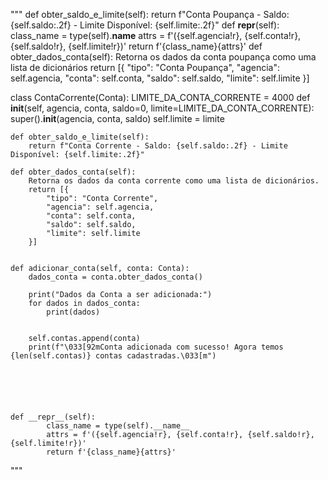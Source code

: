 
"""
    def obter_saldo_e_limite(self):
        return f"Conta Poupança - Saldo: {self.saldo:.2f} - Limite Disponível: {self.limite:.2f}"
    def __repr__(self):
        class_name = type(self).__name__
        attrs = f'({self.agencia!r}, {self.conta!r}, {self.saldo!r}, {self.limite!r})'
        return f'{class_name}{attrs}'
    def obter_dados_conta(self):
        Retorna os dados da conta poupança como uma lista de dicionários
        return [{
            "tipo": "Conta Poupança",
            "agencia": self.agencia,
            "conta": self.conta,
            "saldo": self.saldo,
            "limite": self.limite
        }]

class ContaCorrente(Conta):
    LIMITE_DA_CONTA_CORRENTE = 4000
    def __init__(self, agencia, conta, saldo=0, limite=LIMITE_DA_CONTA_CORRENTE):
        super().__init__(agencia, conta, saldo)
        self.limite = limite  

    
    
    def obter_saldo_e_limite(self):
        return f"Conta Corrente - Saldo: {self.saldo:.2f} - Limite Disponível: {self.limite:.2f}"
    
    def obter_dados_conta(self):
        Retorna os dados da conta corrente como uma lista de dicionários.
        return [{
            "tipo": "Conta Corrente",
            "agencia": self.agencia,
            "conta": self.conta,
            "saldo": self.saldo,
            "limite": self.limite
        }]
    
    
    def adicionar_conta(self, conta: Conta):
        dados_conta = conta.obter_dados_conta()
       
        print("Dados da Conta a ser adicionada:")
        for dados in dados_conta:
            print(dados)
        
       
        self.contas.append(conta)
        print(f"\033[92mConta adicionada com sucesso! Agora temos {len(self.contas)} contas cadastradas.\033[m")
    

    



    def __repr__(self):
            class_name = type(self).__name__
            attrs = f'({self.agencia!r}, {self.conta!r}, {self.saldo!r}, {self.limite!r})'
            return f'{class_name}{attrs}'



"""
        

